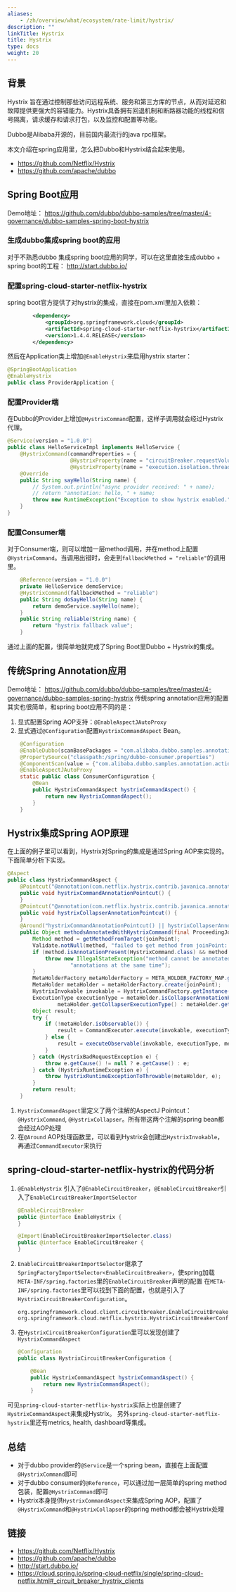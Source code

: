 ```yaml
---
aliases:
    - /zh/overview/what/ecosystem/rate-limit/hystrix/
description: ""
linkTitle: Hystrix
title: Hystrix
type: docs
weight: 20
---
```




## 背景

Hystrix 旨在通过控制那些访问远程系统、服务和第三方库的节点，从而对延迟和故障提供更强大的容错能力。Hystrix具备拥有回退机制和断路器功能的线程和信号隔离，请求缓存和请求打包，以及监控和配置等功能。

Dubbo是Alibaba开源的，目前国内最流行的java rpc框架。

本文介绍在spring应用里，怎么把Dubbo和Hystrix结合起来使用。

- <https://github.com/Netflix/Hystrix>
- <https://github.com/apache/dubbo>

## Spring Boot应用

Demo地址： <https://github.com/dubbo/dubbo-samples/tree/master/4-governance/dubbo-samples-spring-boot-hystrix>

### 生成dubbo集成spring boot的应用

对于不熟悉dubbo 集成spring boot应用的同学，可以在这里直接生成dubbo + spring boot的工程： <http://start.dubbo.io/>

### 配置spring-cloud-starter-netflix-hystrix

spring boot官方提供了对hystrix的集成，直接在pom.xml里加入依赖：

```xml
        <dependency>
            <groupId>org.springframework.cloud</groupId>
            <artifactId>spring-cloud-starter-netflix-hystrix</artifactId>
            <version>1.4.4.RELEASE</version>
        </dependency>
```

然后在Application类上增加`@EnableHystrix`来启用hystrix starter：

```java
@SpringBootApplication
@EnableHystrix
public class ProviderApplication {
```
### 配置Provider端
在Dubbo的Provider上增加`@HystrixCommand`配置，这样子调用就会经过Hystrix代理。
```java
@Service(version = "1.0.0")
public class HelloServiceImpl implements HelloService {
    @HystrixCommand(commandProperties = {
                    @HystrixProperty(name = "circuitBreaker.requestVolumeThreshold", value = "10"),
                    @HystrixProperty(name = "execution.isolation.thread.timeoutInMilliseconds", value = "2000") })
    @Override
    public String sayHello(String name) {
        // System.out.println("async provider received: " + name);
        // return "annotation: hello, " + name;
        throw new RuntimeException("Exception to show hystrix enabled.");
    }
}
```
### 配置Consumer端
对于Consumer端，则可以增加一层method调用，并在method上配置`@HystrixCommand`。当调用出错时，会走到`fallbackMethod = "reliable"`的调用里。
```java
    @Reference(version = "1.0.0")
    private HelloService demoService;
    @HystrixCommand(fallbackMethod = "reliable")
    public String doSayHello(String name) {
        return demoService.sayHello(name);
    }
    public String reliable(String name) {
        return "hystrix fallback value";
    }
```
通过上面的配置，很简单地就完成了Spring Boot里Dubbo + Hystrix的集成。
## 传统Spring Annotation应用
Demo地址： <https://github.com/dubbo/dubbo-samples/tree/master/4-governance/dubbo-samples-spring-hystrix>
传统spring annotation应用的配置其实也很简单，和spring boot应用不同的是：
1. 显式配置Spring AOP支持：`@EnableAspectJAutoProxy`
2. 显式通过`@Configuration`配置`HystrixCommandAspect` Bean。
```java
    @Configuration
    @EnableDubbo(scanBasePackages = "com.alibaba.dubbo.samples.annotation.action")
    @PropertySource("classpath:/spring/dubbo-consumer.properties")
    @ComponentScan(value = {"com.alibaba.dubbo.samples.annotation.action"})
    @EnableAspectJAutoProxy
    static public class ConsumerConfiguration {
        @Bean
        public HystrixCommandAspect hystrixCommandAspect() {
            return new HystrixCommandAspect();
        }
    }
```
## Hystrix集成Spring AOP原理
在上面的例子里可以看到，Hystrix对Spring的集成是通过Spring AOP来实现的。下面简单分析下实现。
```java
@Aspect
public class HystrixCommandAspect {
    @Pointcut("@annotation(com.netflix.hystrix.contrib.javanica.annotation.HystrixCommand)")
    public void hystrixCommandAnnotationPointcut() {
    }
    @Pointcut("@annotation(com.netflix.hystrix.contrib.javanica.annotation.HystrixCollapser)")
    public void hystrixCollapserAnnotationPointcut() {
    }
    @Around("hystrixCommandAnnotationPointcut() || hystrixCollapserAnnotationPointcut()")
    public Object methodsAnnotatedWithHystrixCommand(final ProceedingJoinPoint joinPoint) throws Throwable {
        Method method = getMethodFromTarget(joinPoint);
        Validate.notNull(method, "failed to get method from joinPoint: %s", joinPoint);
        if (method.isAnnotationPresent(HystrixCommand.class) && method.isAnnotationPresent(HystrixCollapser.class)) {
            throw new IllegalStateException("method cannot be annotated with HystrixCommand and HystrixCollapser " +
                    "annotations at the same time");
        }
        MetaHolderFactory metaHolderFactory = META_HOLDER_FACTORY_MAP.get(HystrixPointcutType.of(method));
        MetaHolder metaHolder = metaHolderFactory.create(joinPoint);
        HystrixInvokable invokable = HystrixCommandFactory.getInstance().create(metaHolder);
        ExecutionType executionType = metaHolder.isCollapserAnnotationPresent() ?
                metaHolder.getCollapserExecutionType() : metaHolder.getExecutionType();
        Object result;
        try {
            if (!metaHolder.isObservable()) {
                result = CommandExecutor.execute(invokable, executionType, metaHolder);
            } else {
                result = executeObservable(invokable, executionType, metaHolder);
            }
        } catch (HystrixBadRequestException e) {
            throw e.getCause() != null ? e.getCause() : e;
        } catch (HystrixRuntimeException e) {
            throw hystrixRuntimeExceptionToThrowable(metaHolder, e);
        }
        return result;
    }
```
1. `HystrixCommandAspect`里定义了两个注解的AspectJ Pointcut：`@HystrixCommand`, `@HystrixCollapser`。所有带这两个注解的spring bean都会经过AOP处理
2. 在`@Around` AOP处理函数里，可以看到Hystrix会创建出`HystrixInvokable`，再通过`CommandExecutor`来执行
## spring-cloud-starter-netflix-hystrix的代码分析
1. `@EnableHystrix` 引入了`@EnableCircuitBreaker`，`@EnableCircuitBreaker`引入了`EnableCircuitBreakerImportSelector`
   ```java
   @EnableCircuitBreaker
   public @interface EnableHystrix {
   }
   
   @Import(EnableCircuitBreakerImportSelector.class)
   public @interface EnableCircuitBreaker {
   }
   ```
2. `EnableCircuitBreakerImportSelector`继承了`SpringFactoryImportSelector<EnableCircuitBreaker>`，使spring加载`META-INF/spring.factories`里的`EnableCircuitBreaker`声明的配置
   在`META-INF/spring.factories`里可以找到下面的配置，也就是引入了`HystrixCircuitBreakerConfiguration`。
   ```properties
   org.springframework.cloud.client.circuitbreaker.EnableCircuitBreaker=\
   org.springframework.cloud.netflix.hystrix.HystrixCircuitBreakerConfiguration
   ```
3. 在`HystrixCircuitBreakerConfiguration`里可以发现创建了`HystrixCommandAspect`
   ```java
   @Configuration
   public class HystrixCircuitBreakerConfiguration {
   
       @Bean
       public HystrixCommandAspect hystrixCommandAspect() {
           return new HystrixCommandAspect();
       }
   ```
可见`spring-cloud-starter-netflix-hystrix`实际上也是创建了`HystrixCommandAspect`来集成Hystrix。
另外`spring-cloud-starter-netflix-hystrix`里还有metrics, health, dashboard等集成。
## 总结
- 对于dubbo provider的`@Service`是一个spring bean，直接在上面配置`@HystrixCommand`即可
- 对于dubbo consumer的`@Reference`，可以通过加一层简单的spring method包装，配置`@HystrixCommand`即可
- Hystrix本身提供`HystrixCommandAspect`来集成Spring AOP，配置了`@HystrixCommand`和`@HystrixCollapser`的spring method都会被Hystrix处理
## 链接
- <https://github.com/Netflix/Hystrix>
- <https://github.com/apache/dubbo>
- <http://start.dubbo.io/>
- <https://cloud.spring.io/spring-cloud-netflix/single/spring-cloud-netflix.html#_circuit_breaker_hystrix_clients>
